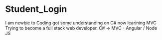 # Student_Login
I am newbie to Coding got some understanding on C# now learining MVC Trying to become a full stack web developer.
C# -> MVC - Angular / Node JS 
